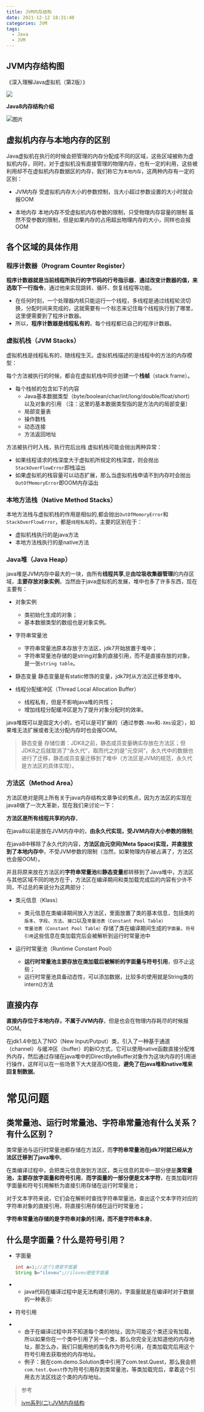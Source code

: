 ```yaml
---
title: JVM内存结构
date: 2021-12-12 18:31:40
categories: JVM
tags:
  - Java
  - JVM
---
```




## JVM内存结构图

《深入理解Java虚拟机（第2版）》

![](jvm-memory.jpg)



**Java8内存结构介绍**



![图片](jvm-memory2.png)



## 虚拟机内存与本地内存的区别

Java虚拟机在执行的时候会把管理的内存分配成不同的区域，这些区域被称为虚拟机内存，同时，对于虚拟机没有直接管理的物理内存，也有一定的利用，这些被利用却不在虚拟机内存数据区的内存，我们称它为`本地内存`，这两种内存有一定的区别：

+ JVM内存
  受虚拟机内存大小的参数控制，当大小超过参数设置的大小时就会报OOM

+ 本地内存
  本地内存不受虚拟机内存参数的限制，只受物理内存容量的限制
  虽然不受参数的限制，但是如果内存的占用超出物理内存的大小，同样也会报OOM



## 各个区域的具体作用

### 程序计数器（Program Counter Register）

**程序计数器就是当前线程所执行的字节码的行号指示器**，**通过改变计数器的值，来选取下一行指令**，通过他来实现跳转、循环、恢复线程等功能。

+ 在任何时刻，一个处理器内核只能运行一个线程，多线程是通过线程轮流切换，分配时间来完成的，这就需要有一个标志来记住每个线程执行到了哪里，这里便需要到了程序计数器。
+ 所以，**程序计数器是线程私有的**，每个线程都已自己的程序计数器。




### 虚拟机栈（JVM Stacks）
虚拟机栈是线程私有的，随线程生灭。虚拟机栈描述的是线程中的方法的内存模型：

每个方法被执行的时候，都会在虚拟机栈中同步创建一个**栈帧**（stack frame）。

+ 每个栈帧的包含如下的内容
  + Java基本数据类型（byte/boolean/char/int/long/double/float/short）以及对象的引用 （注：这里的基本数据类型指的是方法内的局部变量）
  + 局部变量表
  + 操作数栈
  + 动态连接
  + 方法返回地址


方法被执行时入栈，执行完后出栈
虚拟机栈可能会抛出两种异常：

+ 如果线程请求的栈深度大于虚拟机所规定的栈深度，则会抛出`StackOverFlowError`即栈溢出
+ 如果虚拟机的栈容量可以动态扩展，那么当虚拟机栈申请不到内存时会抛出`OutOfMemoryError`即OOM内存溢出



### 本地方法栈（Native Method Stacks）

本地方法栈与虚拟机栈的作用是相似的,都会抛出`OutOfMemoryError`和`StackOverFlowError`，都是`线程私有`的，主要的区别在于：

+ 虚拟机栈执行的是java方法
+ 本地方法栈执行的是native方法



### Java堆（Java Heap）
java堆是JVM内存中最大的一块，由所有**线程共享**,是**由垃圾收集器管理**的内存区域，**主要存放对象实例**，当然由于java虚拟机的发展，堆中也多了许多东西，现在主要有：

+ 对象实例
  + 类初始化生成的对象；
  + 基本数据类型的数组也是对象实例。
+ 字符串常量池
  + 字符串常量池原本存放于方法区，jdk7开始放置于堆中；
  + 字符串常量池存储的是string对象的直接引用，而不是直接存放的对象，是一张`string table`。

+ 静态变量
  静态变量是有static修饰的变量，jdk7时从方法区迁移至堆中。

+ 线程分配缓冲区（Thread Local Allocation Buffer）
  + 线程私有，但是不影响java堆的共性；
  + 增加线程分配缓冲区是为了提升对象分配时的效率。

java堆既可以是固定大小的，也可以是可扩展的（通过参数`-Xmx`和`-Xms`设定），如果堆无法扩展或者无法分配内存时也会报OOM。

> 静态变量 存储位置：JDK8之前，静态成员变量确实存放在方法区；但JDK8之后就取消了“永久代”，取而代之的是“元空间”，永久代中的数据也进行了迁移，静态成员变量迁移到了堆中（方法区是JVM的规范，永久代是方法区的具体实现）。




### 方法区（Method Area）

方法区绝对是网上所有关于java内存结构文章争论的焦点，因为方法区的实现在java8做了一次大革新，现在我们来讨论一下：

**方法区是所有线程共享的内存**，

在java8以前是放在JVM内存中的，**由永久代实现，受JVM内存大小参数的限制**;

在java8中移除了永久代的内容，**方法区由元空间(Meta Space)实现，并直接放到了本地内存中**，不受JVM参数的限制（当然，如果物理内存被占满了，方法区也会报OOM）。

并且将原来放在方法区的**字符串常量池**和**静态变量**都转移到了Java堆中，方法区与其他区域不同的地方在于，方法区在编译期间和类加载完成后的内容有少许不同，不过总的来说分为这两部分：

+ 类元信息（Klass）
  + 类元信息在类编译期间放入方法区，里面放置了类的基本信息，包括类的`版本`、`字段`、`方法`、`接口`以及`常量池表（Constant Pool Table）`
  + `常量池表（Constant Pool Table）`存储了类在编译期间生成的`字面量`、`符号引用`这些信息在类加载完后会被解析到运行时常量池中

+ 运行时常量池（Runtime Constant Pool）
  + **运行时常量池主要存放在类加载后被解析的字面量与符号引用**，但不止这些；
  + 运行时常量池具备动态性，可以添加数据，比较多的使用就是String类的intern()方法



## 直接内存

**直接内存位于本地内存，不属于JVM内存**，但是也会在物理内存耗尽的时候报OOM。

在jdk1.4中加入了NIO（New Input/Putput）类，引入了一种基于通道（channel）与缓冲区（buffer）的新IO方式，它可以使用native函数直接分配堆外内存，然后通过存储在java堆中的DirectByteBuffer对象作为这块内存的引用进行操作，这样可以在一些场景下大大提高IO性能，**避免了在java堆和native堆来回复制数据**。



# 常见问题


## 类常量池、运行时常量池、字符串常量池有什么关系？有什么区别？
类常量池与运行时常量池都存储在方法区，而**字符串常量池在jdk7时就已经从方法区迁移到了java堆中**。

在类编译过程中，会把类元信息放到方法区，类元信息的其中一部分便是**类常量池，主要存放字面量和符号引用**，**而字面量的一部分便是文本字符**，在类加载时将字面量和符号引用解析为直接引用存储在运行时常量池；

对于文本字符来说，它们会在解析时查找字符串常量池，查出这个文本字符对应的字符串对象的直接引用，将直接引用存储在运行时常量池；

**字符串常量池存储的是字符串对象的引用，而不是字符串本身**。





## 什么是字面量？什么是符号引用？



+ 字面量

  ```java
  int a=1;//这个1便是字面量
  String b="iloveu";//iloveu便是字面量
  ```

+ + java代码在编译过程中是无法构建引用的，字面量就是在编译时对于数据的一种表示:

+ 符号引用

+ + 由于在编译过程中并不知道每个类的地址，因为可能这个类还没有加载，所以如果你在一个类中引用了另一个类，那么你完全无法知道他的内存地址，那怎么办，我们只能用他的类名作为符号引用，在类加载完后用这个符号引用去获取他的内存地址。
  + 例子：我在com.demo.Solution类中引用了com.test.Quest，那么我会把`com.test.Quest`作为符号引用存到类常量池，等类加载完后，拿着这个引用去方法区找这个类的内存地址。



> 参考
>
> [jvm系列(二):JVM内存结构](https://www.cnblogs.com/ityouknow/p/5610232.html)



